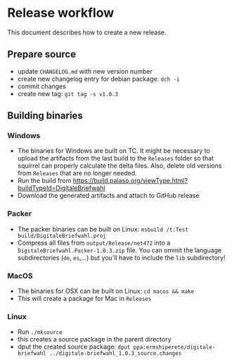 # Release workflow

This document describes how to create a new release.

## Prepare source

- update `CHANGELOG.md` with new version number
- create new changelog entry for debian package: `dch -i`
- commit changes
- create new tag: `git tag -s v1.0.3`

## Building binaries

### Windows

- The binaries for Windows are built on TC. It might be necessary to upload the artifacts from the last
  build to the `Releases` folder so that squirrel can properly calculate the delta files. Also, delete
  old versions from `Releases` that are no longer needed.
- Run the build from https://build.palaso.org/viewType.html?buildTypeId=DigitaleBriefwahl
- Download the generated artifacts and attach to GitHub release

### Packer

- The packer binaries can be built on Linux: `msbuild /t:Test build/DigitaleBriefwahl.proj`
- Compress all files from `output/Release/net472` into a `DigitaleBriefwahl.Packer-1.0.3.zip` file.
  You can ommit the language subdirectories (`de`, `es`,...) but you'll have to include the
  `lib` subdirectory!

### MacOS

- The binaries for OSX can be built on Linux: `cd macos && make`
- This will create a package for Mac in `Releases`

### Linux

- Run `./mksource`
- this creates a source package in the parent directory
- dput the created source package:
  `dput ppa:ermshiperete/digitale-briefwahl ../digitale-briefwahl_1.0.3_source.changes`
